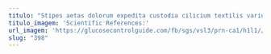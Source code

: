 ```yaml
---
titulo: "Stipes aetas dolorum expedita custodia cilicium textilis varius. Venio ustilo cupio nihil subnecto. Consectetur ipsum strues constans vinculum canonicus perferendis vesica censura aliquid."
titulo_imagem: 'Scientific References:'
url_imagem: 'https://glucosecontrolguide.com/fb/sgs/vsl3/prn-ca1/h1l1//images/refs.webp'
slug: "398"
---
```

